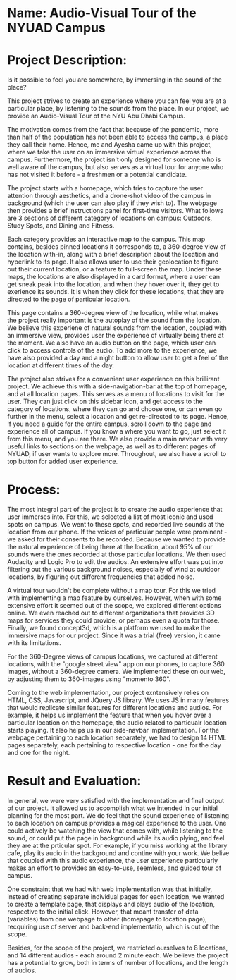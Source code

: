 # Name: Audio-Visual Tour of the NYUAD Campus

# Project Description:
Is it possible to feel you are somewhere, by immersing in the sound of the place?

This project strives to create an experience where you can feel you are at a particular place, by listening to the sounds from the place. In our project, we provide an Audio-Visual Tour of the NYU Abu Dhabi Campus. 

The motivation comes from the fact that because of the pandemic, more than half of the population has not been able to access the campus, a place they call their home. Hence, me and Ayesha came up with this project, where we take the user on an immersive virtual experience across the campus. Furthermore, the project isn't only designed for someone who is well aware of the campus, but also serves as a virtual tour for anyone who has not visited it before - a freshmen or a potential candidate. 

The project starts with a homepage, which tries to capture the user attention through aesthetics, and a drone-shot video of the campus in background (which the user can also play if they wish to). The webpage then provides a brief instructions panel for first-time visitors. What follows are 3 sections of different category of locations on campus: Outdoors, Study Spots, and Dining and Fitness.

Each category provides an interactive map to the campus. This map contains, besides pinned locations it corresponds to, a 360-degree view of the location with-in, along with a brief description about the location and hyperlink to its page. It also allows user to use their geolocation to figure out their current location, or a feature to full-screen the map. Under these maps, the locations are also displayed in a card format, where a user can get sneak peak into the location, and when they hover over it, they get to exerience its sounds. It is when they click for these locations, that they are directed to the page of particular location.

This page contains a 360-degree view of the location, while what makes the project really important is the autoplay of the sound from the location. We believe this experiene of natural sounds from the location, coupled with an immersive view, provides user the experience of virtually being there at the moment. We also have an audio button on the page, which user can click to access controls of the audio. To add more to the experience, we have also provided a day and a night button to allow user to get a feel of the location at different times of the day.

The project also strives for a convenient user experience on this brillirant project. We achieve this with a side-navigation-bar at the top of homepage, and at all location pages. This serves as a menu of locations to visit for the user. They can just click on this sidebar icon, and get access to the category of locations, where they can go and choose one, or can even go further in the menu, select a location and get re-directed to its page. Hence, if you need a guide for the entire campus, scroll down to the page and experience all of campus. If you know a where you want to go, just select it from this menu, and you are there. We also provide a main navbar with very useful links to sections on the webpage, as well as to different pages of NYUAD, if user wants to explore more. Throughout, we also have a scroll to top button for added user experience.

# Process: 
The most integral part of the project is to create the audio experience that user immerses into. For this, we selected a list of most iconic and used spots on campus. We went to these spots, and recorded live sounds at the location from our phone. If the voices of particular people were prominent - we asked for their consents to be recorded. Because we wanted to provide the natural experience of being there at the location, about 95% of our sounds were the ones recorded at those particular locations. We then used Audacity and Logic Pro to edit the audios. An extensive effort was put into filtering out the various background noises, especially of wind at outdoor locations, by figuring out different frequencies that added noise. 

A virtual tour wouldn't be complete without a map tour. For this we tried with implementing a map feature by ourselves. However, when with some extensive effort it seemed out of the scope, we explored different options online. We even reached out to different organizations that provides 3D maps for services they could provide, or perhaps even a quota for those. Finally, we found concept3d, which is a platform we used to make the immersive maps for our project. Since it was a trial (free) version, it came with its limitations. 

For the 360-Degree views of campus locations, we captured at different locations, with the "google street view" app on our phones, to capture 360 images, without a 360-degree camera. We implemented these on our web, by adjusting them to 360-images using "momento 360".

Coming to the web implementation, our project exntensively relies on HTML, CSS, Javascript, and JQuery JS library. We uses JS in many features that would replicate similar features for different locations and audios. For example, it helps us implement the feature that when you hover over a particular location on the homepage, the audio related to particualr location starts playing. It also helps us in our side-navbar implementation. For the webpage pertaining to each location separately, we had to design 14 HTML pages separately, each pertaining to respective location - one for the day and one for the night. 


# Result and Evaluation: 
In general, we were very satisfied with the implementation and final output of our project. It allowed us to accomplish what we intended in our initial planning for the most part. We do feel that the sound experience of listening to each location on campus provides a magical experience to the user. One could actively be watching the view that comes with, while listening to the sound, or could put the page in background while its audio plying, and feel they are at the prticular spot. For example, if you miss working at the library cafe, play its audio in the background and contine with your work. We belive that coupled with this audio experience, the user experience particularly makes an effort to provides an easy-to-use, seemless, and guided tour of campus. 

One constraint that we had with web implementation was that inititally, instead of creating separate individual pages for each location, we wanted to create a template page, that displays and plays audio of the location, respective to the initial click. However, that meant transfer of data (variables) from one webpage to other (homepage to location page), recquiring use of server and back-end implementatio, which is out of the scope.

Besides, for the scope of the project, we restricted ourselves to 8 locations, and 14 different audios - each around 2 minute each. We believe the project has a potential to grow, both in terms of number of locations, and the length of audios.


